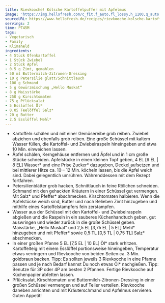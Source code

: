 ```yaml
---
title: Rievkooche! Kölsche Kartoffelpuffer mit Apfelmus
image: 'https://img.hellofresh.com/c_fit,f_auto,fl_lossy,h_1100,q_auto,w_2600/hellofresh_s3/image/rievkooche-kolsche-kartoffelpuffer-mit-apfelmus-3081ead7.jpg'
sourceURL: https://www.hellofresh.de/recipes/rievkooche-kolsche-kartoffelpuffer-mit-apfelmus-6331928fac96cd7ce7047232
servings: 2
time: PT45M
tags:
- Vegetarisch
- Family
- Klimaheld
ingredients:
- 4 Stück Ofenkartoffel
- 1 Stück Zwiebel
- 2 Stück Apfel
- 0.5 g Zimt, gemahlen
- 50 ml Buttermilch-Zitronen-Dressing
- 10 g Petersilie glatt/Schnittlauch
- 100 g Schmand
- 5 g Gewürzmischung „Hello Muskat“
- 8 g Maisstärke
- 250 g Kirschtomaten
- 75 g Pflücksalat
- 5 Esslöffel Öl*
- 0.05 Teelöffel Salz*
- 20 g Butter
- 2.5 Esslöffel Mehl*
---
```


- Kartoffeln schälen und mit einer Gemüsereibe grob reiben.  Zwiebel abziehen und ebenfalls grob reiben.  Eine große Schüssel mit kaltem Wasser füllen, die Kartoffel- und Zwiebelraspeln hineingeben und etwa 10 Min. einweichen lassen.
- Äpfel schälen, Kerngehäuse entfernen und Äpfel und in 1 cm große Stücke schneiden. Apfelstücke in einen kleinen Topf geben, 4 EL [6 EL | 8 EL] Wasser\* und eine Prise Zucker\* dazugeben, Deckel aufsetzen und bei mittlerer Hitze ca. 10 – 12 Min. köcheln lassen, bis die Äpfel weich sind. Dabei gelegentlich umrühren.  Währenddessen mit dem Rezept fortfahren.
- Petersilienblätter grob hacken, Schnittlauch in feine Röllchen schneiden.  Schmand mit den gehackten Kräutern in einer Schüssel gut vermengen. Mit Salz\* und Pfeffer\* abschmecken.  Kirschtomaten halbieren.  Wenn die Apfelstücke weich sind, Butter und nach Belieben Zimt hinzugeben und mithilfe eines Kartoffelstampfers fein zerstampfen.
- Wasser aus der Schüssel mit den Kartoffel- und Zwiebelraspeln abgießen und die Raspeln in ein sauberes Küchenhandtuch geben, gut auswringen und wieder zurück in die große Schüssel geben.  Maisstärke, „Hello Muskat“ und 2,5 EL [3,75 EL | 5 EL] Mehl\* hinzugeben und mit Pfeffer\* sowie 0,5 TL [0,5 TL | 0,75 TL] Salz\* abschmecken.
- In einer großen Pfanne 5 EL [7,5 EL | 10 EL] Öl\* stark erhitzen. Kartoffelteig mit einem Esslöffel portionsweise hineingeben, Temperatur etwas verringern und Rievkooche von beiden Seiten ca. 3 Min. goldbraun backen.  Tipp: Es sollten jeweils 3 Rievkooche in eine Pfanne passen und je nach Bedarf kannst Du noch etwas Öl\* nachgießen.  ﻿Tipp: Benutze für 3P oder 4P am besten 2 Pfannen.  Fertige Rievkooche auf Küchenpapier abfetten lassen.
- Pflücksalat, Kirschtomaten und Buttermilch-Zitronen-Dressing in einer großen Schüssel vermengen und auf Teller verteilen. Rievkooche daneben anrichten und mit Kräuterschmand und Apfelmus servieren.  Guten Appetit!

